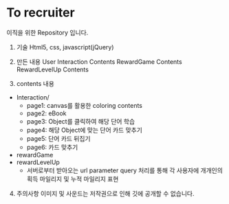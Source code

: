 # To recruiter

이직을 위한 Repository 입니다.

1. 기술
   Html5, css, javascript(jQuery)

2. 만든 내용
   User Interaction Contents
   RewardGame Contents
   RewardLevelUp Contents

3. contents 내용

-   Interaction/
    -   page1: canvas를 활용한 coloring contents
    -   page2: eBook
    -   page3: Object를 클릭하여 해당 단어 학습
    -   page4: 해당 Object에 맞는 단어 카드 맞추기
    -   page5: 단어 카드 뒤집기
    -   page6: 카드 맞추기
-   rewardGame
-   rewardLevelUp
    -   서버로부터 받아오는 url parameter query 처리를 통해 각 사용자에 개개인의 획득 마일리지 및 누적 마일리지 표현

4. 주의사항
   이미지 및 사운드는 저작권으로 인해 깃에 공개할 수 없습니다.
